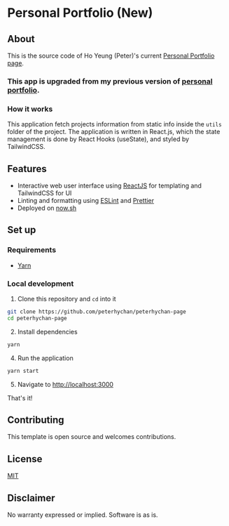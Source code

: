 # Personal Portfolio (New)

## About
This is the source code of Ho Yeung (Peter)'s current [Personal Portfolio page](https://peterhychan-portfolio.now.sh/).

### This app is upgraded from my previous version of [personal portfolio](https://github.com/peterhychan/peterhychan-page-fetch).

### How it works
This application fetch projects information from static info inside the `utils` folder of the project. The application is written in React.js, which the state management is done by React Hooks (useState), and styled by TailwindCSS. 

## Features
- Interactive web user interface using [ReactJS](https://reactjs.org/) for templating and TailwindCSS for UI
- Linting and formatting using [ESLint](https://npm.im/eslint) and [Prettier](https://npm.im/prettier)
- Deployed on [now.sh](https://peterhychan-page.hoychanan.now.sh/)

## Set up

### Requirements

- [Yarn](https://classic.yarnpkg.com/en/)

### Local development
1. Clone this repository and `cd` into it

```bash
git clone https://github.com/peterhychan/peterhychan-page
cd peterhychan-page
```

2. Install dependencies

```bash
yarn
```

4. Run the application

```bash
yarn start
```

5. Navigate to [http://localhost:3000](http://localhost:3000)

That's it!

## Contributing

This template is open source and welcomes contributions.

## License

[MIT](http://www.opensource.org/licenses/mit-license.html)

## Disclaimer

No warranty expressed or implied. Software is as is.
